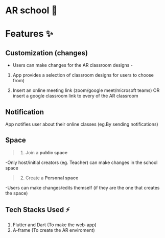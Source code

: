 # AR school 🏫
# Features ✨
## Customization (changes)
- Users can make changes for the AR classroom designs
-<!--START_SECTION:waka-->
1) App provides a selection of classroom designs for users to choose from)
  >
2) Insert an online meeting link (zoom/google meet/microsoft teams) OR insert a google classroom link  to every of the AR classroom
 <!--END_SECTION:waka-->
    
## Notification
App notifies user about their online classes (eg.By sending notifications)

## Space
>1) Join a **public space**
  >
-Only host/initial creators (eg. Teacher) can make changes in the school space
>2) Create a **Personal space**
  >
-Users can make changes/edits themself (if they are the one that creates the space) 
   
## Tech Stacks Used ⚡
1) Flutter and Dart (To make the web-app)
2) A-frame (To create the AR enviroment)
